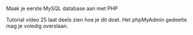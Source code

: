 Maak je eerste MySQL database aan met PHP


Tutorial video 25 laat deels zien hoe je dit doet. Het phpMyAdmin gedeelte mag je voledig overslaan.